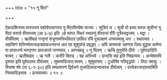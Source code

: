 +++
title = "१५ नू ष्ठिरं"

+++

ऐकादशिनस्य मारुतस्य पशोर्वपायागस्य नू ष्ठिरमित्येषा याज्या । सूत्रितं च । शुची वो हव्या मरुतः शुचीनां नू ष्ठिरं मरुतो वीरवन्तम् (आ ३-७) इति ॥हे मरुतः स्थिरं स्थास्नुं वीरवन्तं वीरैः पुत्रैस्तद्वन्तम् । यद्वा । वीर्योपेतम् । ऋतीषाहं गन्तृणां शत्रूणामभिभवितारं एवंविधं रयिं पुत्रलक्षणं धनमस्मासु धत्त । स्थापयत । सहस्रिणं शतिनमेतत्सङ्ख्याकधनवन्तं अत एव शूशुवांसं प्रवृद्धम् । अपि चास्माकं रक्षणाय धिया बुद्ध्या कर्मणा वा प्राप्तधनो मरुद्गणः प्रातःकाले जगम्यात् । आगच्छतु ॥ नू ष्ठिरम् । ऋचि तुनुघेति दीर्घः । पूर्वपदादिति षत्वम् । ऋतीषाहम् । ऋ गतौ । कर्तरि क्तिच् । षह अभिभवे । छन्दसि सह इति ण्विप्रत्ययः । अन्येषामपि दृश्यत इति पूर्वपदस्य दीर्घत्वम् । सुषामादित्वात् षत्वम् । शूशुवांसम् । टुओश्वि गतिवृद्ध्योः । लिटः क्वसुः । विभाषा श्वेः (पा ६-१-३०) इति सम्प्रसारणं द्विर्वचने तुजादित्वादभ्यासस्य दीर्घत्वम् । वस्वेकाजाद्घसामिति नियमादिडभावः । प्रत्ययस्वरः ॥ १५ ॥